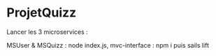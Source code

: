# ProjetQuizz

Lancer les 3 microservices :

MSUser & MSQuizz : node index.js,
mvc-interface : npm i puis sails lift
